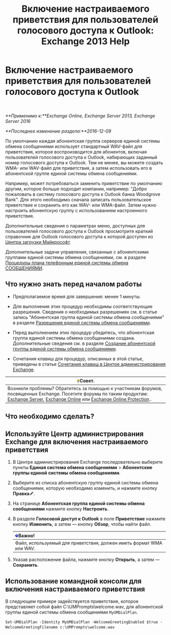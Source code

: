 ﻿---
title: 'Включение настраиваемого приветствия для пользователей голосового доступа к Outlook: Exchange 2013 Help'
TOCTitle: Включение настраиваемого приветствия для пользователей голосового доступа к Outlook
ms:assetid: abd418ec-2c65-4720-859d-c11a2698dc06
ms:mtpsurl: https://technet.microsoft.com/ru-ru/library/Bb124125(v=EXCHG.150)
ms:contentKeyID: 50556468
ms.date: 05/22/2018
mtps_version: v=EXCHG.150
ms.translationtype: MT
---

# Включение настраиваемого приветствия для пользователей голосового доступа к Outlook

 

_**Применимо к:**Exchange Online, Exchange Server 2013, Exchange Server 2016_

_**Последнее изменение раздела:**2016-12-09_

По умолчанию каждая абонентская группа серверов единой системы обмена сообщениями использует стандартный WAV-файл для приветствия, которое воспроизводится для абонентов, включая пользователей голосового доступа к Outlook, набирающих заданный номер голосового доступа к Outlook. Тем не менее, вы можете создать WMA- или WAV-файл для приветствия, а затем использовать его в абонентской группе единой системы обмена сообщениями.

Например, может потребоваться заменить приветствие по умолчанию другим, которое больше подходит компании, например: "Добро пожаловать в систему голосового доступа к Outlook банка Woodgrove Bank". Для этого необходимо сначала записать пользовательское приветствие и сохранить его как WAV- или WMA-файл. Затем нужно настроить абонентскую группу с использованием настроенного приветствия.

Дополнительные сведения о параметрах меню, доступных для пользователей голосового доступа к Outlook просмотрите краткий справочник для Outlook голосового доступа к которой доступен из [Центра загрузки Майкрософт](https://go.microsoft.com/fwlink/p/?linkid=272767).

Дополнительные задачи управления, связанные с абонентскими группами единой системы обмена сообщениями, см. в разделе [Процедуры плана телефонным единой системы обмена СООБЩЕНИЯМИ](um-dial-plan-procedures-exchange-2013-help.md).

## Что нужно знать перед началом работы

  - Предполагаемое время для завершения: менее 1 минуты.

  - Для выполнения этих процедур необходимы соответствующие разрешения. Сведения о необходимых разрешениях см. в статье запись "Абонентская группа единой системы обмена сообщениями" в разделе [Разрешения единой системы обмена сообщениями](unified-messaging-permissions-exchange-2013-help.md).

  - Перед выполнением этих процедур убедитесь, что абонентская группа единой системы обмена сообщениями создана. Дополнительные сведения см. в разделе [Создание абонентской группы единой системы обмена сообщениями](create-a-um-dial-plan-exchange-2013-help.md).

  - Сочетания клавиш для процедур, описанных в этой статье, приведены в статье [Сочетания клавиш в Центре администрирования Exchange](keyboard-shortcuts-in-the-exchange-admin-center-exchange-online-protection-help.md).

<table>
<thead>
<tr class="header">
<th><img src="images/Bb124558.tip(EXCHG.150).gif" title="Совет" alt="Совет" />Совет.</th>
</tr>
</thead>
<tbody>
<tr class="odd">
<td>Возникли проблемы? Обратитесь за помощью к участникам форумов, посвященных Exchange. Посетите форумы по таким продуктам: <a href="https://go.microsoft.com/fwlink/p/?linkid=60612">Exchange Server</a>, <a href="https://go.microsoft.com/fwlink/p/?linkid=267542">Exchange Online</a> или <a href="https://go.microsoft.com/fwlink/p/?linkid=285351">Exchange Online Protection</a>..</td>
</tr>
</tbody>
</table>


## Что необходимо сделать?

## Используйте Центр администрирования Exchange для включения настраиваемого приветствия

1.  В Центре администрирования Exchange последовательно выберите пункты **Единая система обмена сообщениями** \> **Абонентские группы единой системы обмена сообщениями**.

2.  Выберите из списка абонентскую группу единой системы обмена сообщениями, которую необходимо изменить, и нажмите кнопку **Правка**![Значок редактирования](images/Bb124582.6f53ccb2-1f13-4c02-bea0-30690e6ea71d(EXCHG.150).gif "Значок редактирования").

3.  На странице **Абонентская группа единой системы обмена сообщениями** нажмите кнопку **Настроить**.

4.  В разделе **Голосовой доступ к Outlook** в поле **Приветствие** нажмите кнопку **Изменить**, а затем — кнопку **Обзор**, чтобы найти файл.
    
    <table>
    <thead>
    <tr class="header">
    <th><img src="images/Dd876857.important(EXCHG.150).gif" title="Важно" alt="Важно" />Важно!</th>
    </tr>
    </thead>
    <tbody>
    <tr class="odd">
    <td>Файл, используемый для приветствия, должен иметь формат WMA или WAV.</td>
    </tr>
    </tbody>
    </table>


5.  Указав расположение файла, нажмите кнопку **Открыть**, а затем — **Сохранить**.

## Использование командной консоли для включения настраиваемого приветствия

В следующем примере задействуется приветствие, которое представляет собой файл C:\\UMPrompts\\welcome.wav, для абонентской группы единой системы обмена сообщениями `MyUMDialPlan`.

    Set-UMDialPlan -Identity MyUMDialPlan -WelcomeGreetingEnabled $true -WelcomeGreetingFilename c:\UMPrompts\welcome.wav

